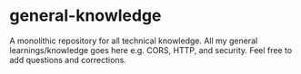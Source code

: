 # general-knowledge
A monolithic repository for all technical knowledge. All my general learnings/knowledge goes here e.g. CORS, HTTP, and security. Feel free to add questions and corrections.
